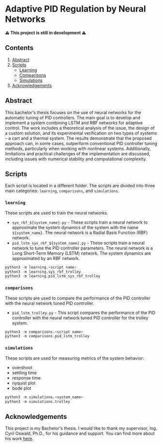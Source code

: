 # Adaptive PID Regulation by Neural Networks

**⚠️ This project is still in development ⚠️**

## Contents
1. [Abstract](#abstract)
2. [Scripts](#scripts)
    * [Learning](#learning)
    * [Comparisons](#comparisons)
    * [Simulations](#simulations)
3. [Acknowledgements](#acknowledgements)

## Abstract
This bachelor's thesis focuses on the use of neural networks for the automatic tuning of PID controllers. The main goal is to develop and implement a system combining LSTM and RBF networks for adaptive control. The work includes a theoretical analysis of the issue, the design of a custom solution, and its experimental verification on two types of systems – a cart and a thermal system. The results demonstrate that the proposed approach can, in some cases, outperform conventional PID controller tuning methods, particularly when working with nonlinear systems. Additionally, limitations and practical challenges of the implementation are discussed, including issues with numerical stability and computational complexity.

## Scripts
Each script is located in a different folder. The scripts are divided into three main categories: `learning`, `comparisons`, and `simulations`.

### `learning`
These scripts are used to train the neural networks.

* `sys_rbf_${system_name}.py` - These scripts train a neural network to approximate the system dynamics of the system with the name `${system_name}`. The neural network is a Radial Basis Function (RBF) network.
* `pid_lstm_sys_rbf_${system_name}.py` - These scripts train a neural network to tune the PID controller parameters. The neural network is a Long Short-Term Memory (LSTM) network. The system dynamics are approximated by an RBF network.

```py
python3 -m learning.<script name>
python3 -m learning.sys_rbf_trolley
python3 -m learning.pid_lstm_sys_rbf_trolley
```


### `comparisons`
These scripts are used to compare the performance of the PID controller with the neural network tuned PID controller.

* `pid_lstm_trolley.py` - This script compares the performance of the PID controller with the neural network tuned PID controller for the trolley system.

```py
python3 -m comparisons.<script name>
python3 -m comparisons.pid_lstm_trolley
```

### `simulations`
These scripts are used for measuring metrics of the system behavior:
- overshoot
- settling time
- response time
- nyquist plot
- bode plot

```py
python3 -m simulations.<system_name>
python3 -m simulations.trolley
```


## Acknowledgements
This project is my Bachelor's thesis. I would like to thank my supervisor, Ing. Cyril Oswald, Ph.D., for his guidance and support. You can find more about his work [here](https://orcid.org/0000-0001-5268-2785).
